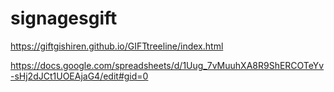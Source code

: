 # signagesgift

https://giftgishiren.github.io/GIFTtreeline/index.html

https://docs.google.com/spreadsheets/d/1Uug_7vMuuhXA8R9ShERCOTeYv-sHj2dJCt1UOEAjaG4/edit#gid=0

